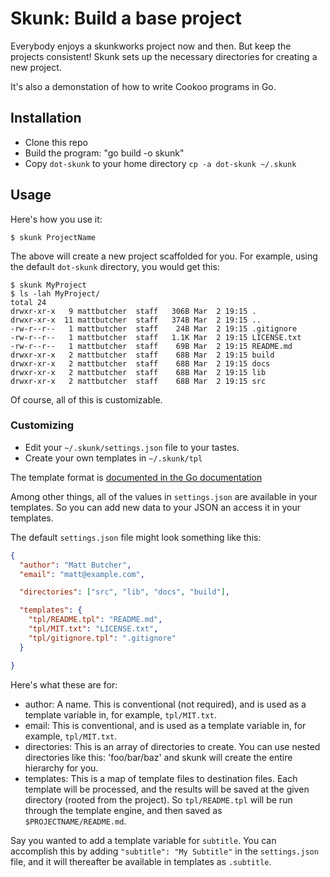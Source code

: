 # Skunk: Build a base project

Everybody enjoys a skunkworks project now and then. But keep the
projects consistent! Skunk sets up the necessary directories for
creating a new project.

It's also a demonstation of how to write Cookoo programs in Go.

## Installation

* Clone this repo
* Build the program: "go build -o skunk"
* Copy `dot-skunk` to your home directory `cp -a dot-skunk ~/.skunk`

## Usage

Here's how you use it:

```
$ skunk ProjectName
```

The above will create a new project scaffolded for you. For example,
using the default `dot-skunk` directory, you would get this:

```
$ skunk MyProject
$ ls -lah MyProject/
total 24
drwxr-xr-x   9 mattbutcher  staff   306B Mar  2 19:15 .
drwxr-xr-x  11 mattbutcher  staff   374B Mar  2 19:15 ..
-rw-r--r--   1 mattbutcher  staff    24B Mar  2 19:15 .gitignore
-rw-r--r--   1 mattbutcher  staff   1.1K Mar  2 19:15 LICENSE.txt
-rw-r--r--   1 mattbutcher  staff    69B Mar  2 19:15 README.md
drwxr-xr-x   2 mattbutcher  staff    68B Mar  2 19:15 build
drwxr-xr-x   2 mattbutcher  staff    68B Mar  2 19:15 docs
drwxr-xr-x   2 mattbutcher  staff    68B Mar  2 19:15 lib
drwxr-xr-x   2 mattbutcher  staff    68B Mar  2 19:15 src
```

Of course, all of this is customizable.

### Customizing

* Edit your `~/.skunk/settings.json` file to your tastes.
* Create your own templates in `~/.skunk/tpl`

The template format is [documented in the Go documentation](http://golang.org/pkg/text/template/#pkg-overview)

Among other things, all of the values in `settings.json` are available
in your templates. So you can add new data to your JSON an access it in
your templates.

The default `settings.json` file might look something like this:

```json
{
  "author": "Matt Butcher",
  "email": "matt@example.com",

  "directories": ["src", "lib", "docs", "build"],

  "templates": {
    "tpl/README.tpl": "README.md",
    "tpl/MIT.txt": "LICENSE.txt",
    "tpl/gitignore.tpl": ".gitignore"
  }

}
```

Here's what these are for:

- author: A name. This is conventional (not required), and is used as a
template variable in, for example, `tpl/MIT.txt`.
- email: This is conventional, and is used as a template variable in,
for example, `tpl/MIT.txt`.
- directories: This is an array of directories to create. You can use
nested directories like this: 'foo/bar/baz' and skunk will create the
entire hierarchy for you.
- templates: This is a map of template files to destination files. Each
template will be processed, and the results will be saved at the given
directory (rooted from the project). So `tpl/README.tpl` will be run
through the template engine, and then saved as `$PROJECTNAME/README.md`.

Say you wanted to add a template variable for `subtitle`. You can
accomplish this by adding `"subtitle": "My Subtitle"` in the
`settings.json` file, and it will thereafter be available in templates
as `.subtitle`.
